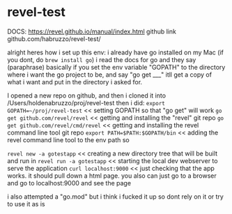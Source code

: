 # revel-test


DOCS: https://revel.github.io/manual/index.html
github link github.com/habruzzo/revel-test/

alright heres how i set up this env:
i already have go installed on my Mac (if you dont, do `brew install go`)
i read the docs for go and they say (paraphrase) basically if you set the env variable "GOPATH" to the directory where i want the go project to be, and say "go get ___" itll get a copy of what i want and put in the directory i asked for.

I opened a new repo on github, and then i cloned it into /Users/holdenabruzzo/proj/revel-test
then i did:
`export GOPATH=~/proj/revel-test` << setting GOPATH so that "go get" will work
`go get github.com/revel/revel` << getting and installing the "revel" git repo
`go get github.com/revel/cmd/revel` << getting and installing the revel command line tool git repo
`export PATH=$PATH:$GOPATH/bin` << adding the revel command line tool to the env path so 

`revel new -a gotestapp` << creating a new directory tree that will be built and run in
`revel run -a gotestapp` << starting the local dev webserver to serve the application
`curl localhost:9000` << just checking that the app works. it should pull down a html page. you also can just go to a browser and go to localhost:9000 and see the page

i also attempted a "go.mod" but i think i fucked it up so dont rely on it or try to use it as is